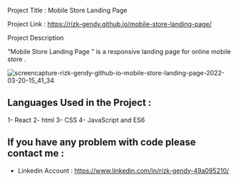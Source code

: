 Project Title :
Mobile Store Landing Page 

Project Link :
https://rizk-gendy.github.io/mobile-store-landing-page/

Project Description

"Mobile Store Landing Page " is a responsive  landing page for online mobile store .


![screencapture-rizk-gendy-github-io-mobile-store-landing-page-2022-03-20-15_41_34](https://user-images.githubusercontent.com/80922036/159165357-55722571-4324-48e0-a45c-ca4301194d4b.png)


    
  

## Languages Used in the Project :

1- React 
2- html 
3- CSS
4- JavaScript and ES6 






## If you have any problem with code please contact me :

- Linkedin Account : https://www.linkedin.com/in/rizk-gendy-49a095210/




